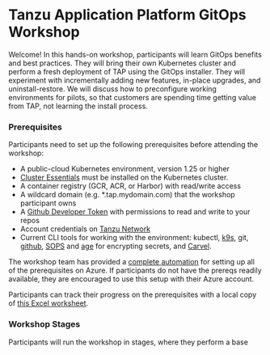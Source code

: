 # Tanzu Application Platform GitOps Workshop

Welcome! In this hands-on workshop, participants will learn GitOps benefits and best practices. They will bring their own Kubernetes cluster and perform a fresh deployment of TAP using the GitOps installer. They will experiment with incrementally adding new features, in-place upgrades, and uninstall-restore. We will discuss how to preconfigure working environments for pilots, so that customers are spending time getting value from TAP, not learning the install process.

### Prerequisites

Participants need to set up the following prerequisites before attending the workshop:
* A public-cloud Kubernetes environment, version 1.25 or higher
* [Cluster Essentials](https://docs.vmware.com/en/Cluster-Essentials-for-VMware-Tanzu/1.5/cluster-essentials/deploy.html) must be installed on the Kubernetes cluster.
* A container registry (GCR, ACR, or Harbor) with read/write access
* A wildcard domain (e.g. *.tap.mydomain.com) that the workshop participant owns
* A [Github Developer Token](https://docs.github.com/en/authentication/keeping-your-account-and-data-secure/managing-your-personal-access-tokens#creating-a-personal-access-token-classic) with permissions to read and write to your repos
* Account credentials on [Tanzu Network](https://network.tanzu.vmware.com/)
* Current CLI tools for working with the environment: kubectl, [k9s](https://k9scli.io/topics/install/), git, [github](https://cli.github.com/manual/installation), [SOPS](https://github.com/mozilla/sops/releases) and [age](https://github.com/FiloSottile/age#installation) for encrypting secrets, and [Carvel](https://carvel.dev/#install).

The workshop team has provided a [complete automation](infrastructure/) for setting up all of the prerequisites on Azure. If participants do not have the prereqs readily available, they are encouraged to use this setup with their Azure account.

Participants can track their progress on the prerequisites with a local copy of [this Excel worksheet](https://github.com/tanzu-end-to-end/tap-gitops-workshop/raw/main/Prereqs.xlsx).

### Workshop Stages

Participants will run the workshop in stages, where they perform a base install of TAP 1.6, and then incrementally add features and capabilities to the environment. The GitOps repo produced in this workshop can be re-used for further activities, such as customer demos and pilots.

[**Stage 1: Perform a base install of Tanzu Application Platform**](Stage-1-Base-Install.md)

[**Stage 2: Enable Ingress to Tanzu Application Platform**](Stage-2-Ingress.md)

[**Stage 3: Add Namespace Provisioner to Tanzu Application Platform**](Stage-3-Namespace-Provisioner.md)

[**Stage 4: Configure Scanning-Testing Supply Chain**](Stage-4-Scanning-Testing.md)

[**Stage 5: Customize TAP GUI**](Stage-5-Customize-TAP-GUI.md)

[**Stage 6: Blow it Away! Reinstall!**](Stage-6-reinstall.md)


